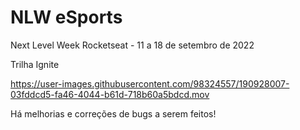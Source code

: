# NLW eSports
Next Level Week Rocketseat - 11 a 18 de setembro de 2022


Trilha Ignite




https://user-images.githubusercontent.com/98324557/190928007-03fddcd5-fa46-4044-b61d-718b60a5bdcd.mov



Há melhorias e correções de bugs a serem feitos!
